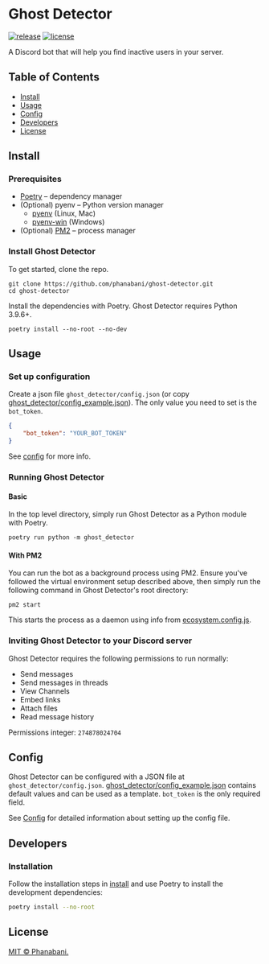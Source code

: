 # Ghost Detector

[![release](https://img.shields.io/github/v/release/phanabani/ghost-detector)](https://github.com/phanabani/ghost-detector/releases)
[![license](https://img.shields.io/github/license/phanabani/ghost-detector)](LICENSE)

A Discord bot that will help you find inactive users in your server.

## Table of Contents

- [Install](#install)
- [Usage](#usage)
- [Config](#config)
- [Developers](#developers)
- [License](#license)

## Install

### Prerequisites

- [Poetry](https://python-poetry.org/docs/#installation) – dependency manager
- (Optional) pyenv – Python version manager
    - [pyenv](https://github.com/pyenv/pyenv) (Linux, Mac)
    - [pyenv-win](https://github.com/pyenv-win/pyenv-win) (Windows)
- (Optional) [PM2](https://pm2.keymetrics.io/docs/usage/quick-start) – process manager

### Install Ghost Detector

To get started, clone the repo.

```shell
git clone https://github.com/phanabani/ghost-detector.git
cd ghost-detector
```

Install the dependencies with Poetry. Ghost Detector requires Python 3.9.6+.

```shell
poetry install --no-root --no-dev
```

## Usage

### Set up configuration

Create a json file `ghost_detector/config.json` (or copy [ghost_detector/config_example.json](ghost_detector/config_example.json)).
The only value you need to set is the `bot_token`.

```json
{
    "bot_token": "YOUR_BOT_TOKEN"
}
```

See [config](#config) for more info.

### Running Ghost Detector

#### Basic

In the top level directory, simply run Ghost Detector as a Python module with Poetry.

```shell script
poetry run python -m ghost_detector
```

#### With PM2

You can run the bot as a background process using PM2. Ensure you've followed
the virtual environment setup described above, then simply run the following
command in Ghost Detector's root directory:

```shell script
pm2 start
```

This starts the process as a daemon using info from [ecosystem.config.js](ecosystem.config.js).

### Inviting Ghost Detector to your Discord server

Ghost Detector requires the following permissions to run normally:

- Send messages
- Send messages in threads
- View Channels
- Embed links
- Attach files
- Read message history

Permissions integer: `274878024704`

## Config

Ghost Detector can be configured with a JSON file at `ghost_detector/config.json`.
[ghost_detector/config_example.json](ghost_detector/config_example.json) contains
default values and can be used as a template. `bot_token` is the only required
field.

See [Config](docs/config.md) for detailed information about setting up the
config file.

## Developers

### Installation

Follow the installation steps in [install](#install) and use Poetry to 
install the development dependencies:

```bash
poetry install --no-root
```

## License

[MIT © Phanabani.](LICENSE)
